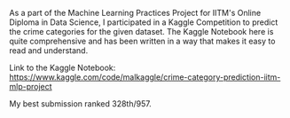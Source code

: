 As a part of the Machine Learning Practices Project for IITM's Online Diploma in Data Science, I participated in a Kaggle Competition to predict the crime categories for the given dataset. The Kaggle Notebook here is quite comprehensive and has been written in a way that makes it easy to read and understand.

Link to the Kaggle Notebook: https://www.kaggle.com/code/malkaggle/crime-category-prediction-iitm-mlp-project

My best submission ranked 328th/957.

